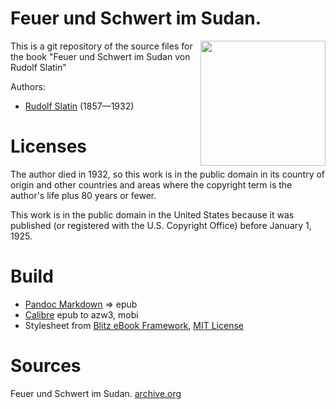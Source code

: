 # Feuer und Schwert im Sudan.

<img align="right" width="200"  src="https://user-images.githubusercontent.com/13177792/193357261-972e4e5c-412a-4072-8ce7-e7a1d2b477bf.jpg">

This is a git repository of the source files for the book
"Feuer und Schwert im Sudan von Rudolf Slatin"

Authors:

* [Rudolf Slatin](https://de.wikipedia.org/wiki/Rudolf_Slatin) (1857—1932)


# Licenses
The author died in 1932, so this work is in the public domain in its country of
origin and other countries and areas where the copyright term is the author's life
plus 80 years or fewer.

This work is in the public domain in the United States because it was published
(or registered with the U.S. Copyright Office) before January 1, 1925.



# Build
* [Pandoc Markdown](https://pandoc.org/MANUAL.html#pandocs-markdown) => epub
* [Calibre](https://calibre-ebook.com/) epub to azw3, mobi
* Stylesheet from [Blitz eBook Framework](https://friendsofepub.github.io/Blitz/), [MIT License](https://github.com/FriendsOfEpub/Blitz/blob/master/LICENSE)

# Sources
Feuer und Schwert im Sudan. [archive.org](https://archive.org/details/feuerundschwerti00slatuoft/mode/2up)

